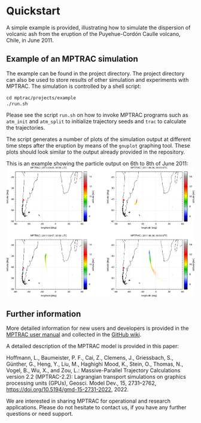 # Quickstart

A simple example is provided, illustrating how to simulate the dispersion of volcanic ash from the eruption of the Puyehue-Cordón Caulle volcano, Chile, in June 2011.

## Example of an MPTRAC simulation

The example can be found in the project directory. The project directory can also be used to store results of other simulation and experiments with MPTRAC. The simulation is controlled by a shell script:

    cd mptrac/projects/example
    ./run.sh

Please see the script `run.sh` on how to invoke MPTRAC programs such as `atm_init` and `atm_split` to initialize trajectory seeds and `trac` to calculate the trajectories.

The script generates a number of plots of the simulation output at different time steps after the eruption by means of the `gnuplot` graphing tool. These plots should look similar to the output already provided in the repository.

This is an example showing the particle output on 6th to 8th of June 2011:
![MPTRAC particle output for Puyehue simulation](img/puyehue.png)

## Further information

More detailed information for new users and developers is provided in the [MPTRAC user manual](http://mptrac.readthedocs.io) and collected in the [GitHub wiki](https://github.com/slcs-jsc/mptrac/wiki).

A detailed description of the MPTRAC model is provided in this paper:

Hoffmann, L., Baumeister, P. F., Cai, Z., Clemens, J., Griessbach, S., Günther, G., Heng, Y., Liu, M., Haghighi Mood, K., Stein, O., Thomas, N., Vogel, B., Wu, X., and Zou, L.: Massive-Parallel Trajectory Calculations version 2.2 (MPTRAC-2.2): Lagrangian transport simulations on graphics processing units (GPUs), Geosci. Model Dev., 15, 2731–2762, https://doi.org/10.5194/gmd-15-2731-2022, 2022.

We are interested in sharing MPTRAC for operational and research applications. Please do not hesitate to contact us, if you have any further questions or need support.
